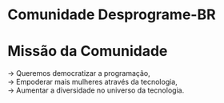 # Comunidade Desprograme-BR
# Missão da Comunidade 
-> Queremos democratizar a programação,<br>
-> Empoderar mais mulheres através da tecnologia,<br>
-> Aumentar a diversidade no universo da tecnologia.

